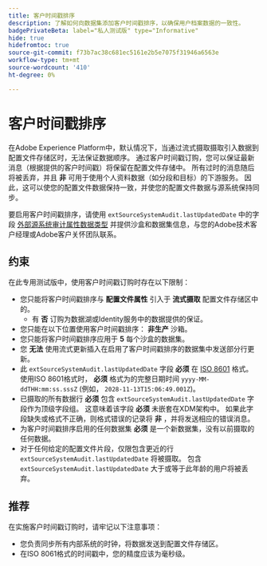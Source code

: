 ```yaml
---
title: 客户时间戳排序
description: 了解如何向数据集添加客户时间戳排序，以确保用户档案数据的一致性。
badgePrivateBeta: label="私人测试版" type="Informative"
hide: true
hidefromtoc: true
source-git-commit: f73b7ac38c681ec5161e2b5e7075f31946a6563e
workflow-type: tm+mt
source-wordcount: '410'
ht-degree: 0%

---
```



# 客户时间戳排序

在Adobe Experience Platform中，默认情况下，当通过流式摄取摄取引入数据到配置文件存储区时，无法保证数据顺序。 通过客户时间戳订购，您可以保证最新消息（根据提供的客户时间戳）将保留在配置文件存储中。 所有过时的消息随后将被丢弃，并且 **非** 可用于使用个人资料数据（如分段和目标）的下游服务。 因此，这可以使您的配置文件数据保持一致，并使您的配置文件数据与源系统保持同步。

要启用客户时间戳排序，请使用 `extSourceSystemAudit.lastUpdatedDate` 中的字段 [外部源系统审计属性数据类型](https://github.com/adobe/xdm/blob/master/docs/reference/mixins/shared/external-source-system-audit-details.schema.md) 并提供沙盒和数据集信息，与您的Adobe技术客户经理或Adobe客户关怀团队联系。

## 约束

在此专用测试版中，使用客户时间戳订购时存在以下限制：

- 您只能将客户时间戳排序与 **配置文件属性** 引入于 **流式摄取** 配置文件存储区中的。
   - 有 **否** 订购为数据湖或Identity服务中的数据提供的保证。
- 您只能在以下位置使用客户时间戳排序： **非生产** 沙箱。
- 您只能将客户时间戳排序应用于 **5** 每个沙盒的数据集。
- 您 **无法** 使用流式更新插入在启用了客户时间戳排序的数据集中发送部分行更新。
- 此 `extSourceSystemAudit.lastUpdatedDate` 字段 **必须** 在 [ISO 8601](https://www.iso.org/iso-8601-date-and-time-format.html) 格式。 使用ISO 8601格式时， **必须** 格式为的完整日期时间 `yyyy-MM-ddTHH:mm:ss.sssZ` (例如， `2028-11-13T15:06:49.001Z`)。
- 已摄取的所有数据行 **必须** 包含 `extSourceSystemAudit.lastUpdatedDate` 字段作为顶级字段组。 这意味着该字段 **必须** 未嵌套在XDM架构中。 如果此字段缺失或格式不正确，则格式错误的记录将 **非** ，并将发送相应的错误消息。
- 为客户时间戳排序启用的任何数据集 **必须** 是一个新数据集，没有以前摄取的任何数据。
- 对于任何给定的配置文件片段，仅限包含更近的行 `extSourceSystemAudit.lastUpdatedDate` 将被摄取。 包含 `extSourceSystemAudit.lastUpdatedDate` 大于或等于此年龄的用户将被丢弃。

## 推荐

在实施客户时间戳订购时，请牢记以下注意事项：

- 您负责同步所有内部系统的时钟，将数据发送到配置文件存储区。
- 在ISO 8061格式的时间戳中，您的精度应该为毫秒级。
